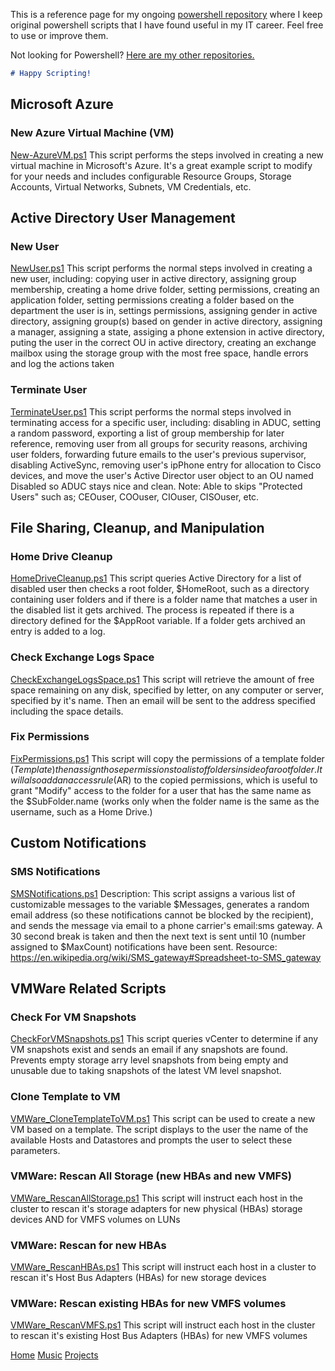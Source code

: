 This is a reference page for my ongoing [powershell repository](https://github.com/sheridanwendt/powershell) where I keep original powershell scripts that I have found useful in my IT career. Feel free to use or improve them. 


Not looking for Powershell? [Here are my other repositories.](https://github.com/sheridanwendt)

```markdown
# Happy Scripting!
```
## Microsoft Azure

### New Azure Virtual Machine (VM)
[New-AzureVM.ps1](https://github.com/sheridanwendt/powershell/blob/master/New-AzureVM.ps1)
This script performs the steps involved in creating a new virtual machine in Microsoft's Azure. It's a great example script to modify for your needs and includes configurable Resource Groups, Storage Accounts, Virtual Networks, Subnets, VM Credentials, etc.

## Active Directory User Management

### New User
[NewUser.ps1](https://github.com/sheridanwendt/powershell/blob/master/NewUser.ps1)
This script performs the normal steps involved in creating a new user, including: copying user in active directory, assigning group membership, creating a home drive folder, setting permissions, creating an application folder, setting permissions creating a folder based on the department the user is in, settings permissions, assigning gender in active directory, assigning group(s) based on gender in active directory, assigning a manager, assigning a state, assiging a phone extension in active directory, puting the user in the correct OU in active directory, creating an exchange mailbox using the storage group with the most free space, handle errors and log the actions taken

### Terminate User
[TerminateUser.ps1](https://github.com/sheridanwendt/powershell/blob/master/TerminateUser.ps1)
This script performs the normal steps involved in terminating access for a specific user, including: disabling in ADUC, setting a random password, exporting a list of group membership for later reference, removing user from all groups for security reasons, archiving user folders, forwarding future emails to the user's previous supervisor, disabling ActiveSync, removing user's ipPhone entry for allocation to Cisco devices, and move the user's Active Director user object to an OU named Disabled so ADUC stays nice and clean.
Note: Able to skips "Protected Users" such as; CEOuser, COOuser, CIOuser, CISOuser, etc.

## File Sharing, Cleanup, and Manipulation

### Home Drive Cleanup
[HomeDriveCleanup.ps1](https://github.com/sheridanwendt/powershell/blob/master/HomeDriveCleanup.ps1)
This script queries Active Directory for a list of disabled user then checks a root folder, $HomeRoot, such as a directory containing user folders and if there is a folder name that matches a user in the disabled list it gets archived. The process is repeated if there is a directory defined for the $AppRoot variable. If a folder gets archived an entry is added to a log.

### Check Exchange Logs Space
[CheckExchangeLogsSpace.ps1](https://github.com/sheridanwendt/powershell/blob/master/CheckExchangeLogsSpace.ps1)
This script will retrieve the amount of free space remaining on any disk, specified by letter, on any computer or server, specified by it's name. Then an email will be sent to the address specified including the space details. 

### Fix Permissions
[FixPermissions.ps1](https://github.com/sheridanwendt/powershell/blob/master/FixPermissions.ps1)
This script will copy the permissions of a template folder ($Template) then assign those permissions to a list of folders inside of a root folder. It will also add an access rule ($AR) to the copied permissions, which is useful to grant "Modify" access to the folder for a user that has the same name as the $SubFolder.name (works only when the folder name is the same as the username, such as a Home Drive.)

## Custom Notifications 

### SMS Notifications
[SMSNotifications.ps1](https://github.com/sheridanwendt/powershell/blob/master/SMSNotifications.ps1)
Description: This script assigns a various list of customizable messages to the variable $Messages, generates a random email address (so these notifications cannot be blocked by the recipient), and sends the message via email to a phone carrier's email:sms gateway. A 30 second break is taken and then the next text is sent until 10 (number assigned to $MaxCount) notifications have been sent.
Resource: https://en.wikipedia.org/wiki/SMS_gateway#Spreadsheet-to-SMS_gateway

## VMWare Related Scripts

### Check For VM Snapshots
[CheckForVMSnapshots.ps1](https://github.com/sheridanwendt/powershell/blob/master/CheckForVMSnapshots.ps1)
This script queries vCenter to determine if any VM snapshots exist and sends an email if any snapshots are found. Prevents empty storage arry level snapshots from being empty and unusable due to taking snapshots of the latest VM level snapshot.

### Clone Template to VM
[VMWare_CloneTemplateToVM.ps1](https://github.com/sheridanwendt/powershell/blob/master/VMWare-CopyVMTemplate.ps1)
This script can be used to create a new VM based on a template. The script displays to the user the name of the available Hosts and Datastores and prompts the user to select these parameters.

### VMWare: Rescan All Storage (new HBAs and new VMFS)
[VMWare_RescanAllStorage.ps1](https://github.com/sheridanwendt/powershell/blob/master/VMWare_RescanStorage.ps1) This script will instruct each host in the cluster to rescan it's storage adapters for new physical (HBAs) storage devices AND for VMFS volumes on LUNs

### VMWare: Rescan for new HBAs
[VMWare_RescanHBAs.ps1](https://github.com/sheridanwendt/powershell/blob/master/VMWare_RescanHBAs.ps1)
This script will instruct each host in a cluster to rescan it's Host Bus Adapters (HBAs) for new storage devices

### VMWare: Rescan existing HBAs for new VMFS volumes
[VMWare_RescanVMFS.ps1](https://github.com/sheridanwendt/powershell/blob/master/VMWare_RescanVMFS.ps1)
This script will instruct each host in the cluster to rescan it's existing Host Bus Adapters (HBAs) for new VMFS volumes



[Home](http://SheridanWendt.com) [Music](http://music.SheridanWendt.com) [Projects](http://projects.SheridanWendt.com)
